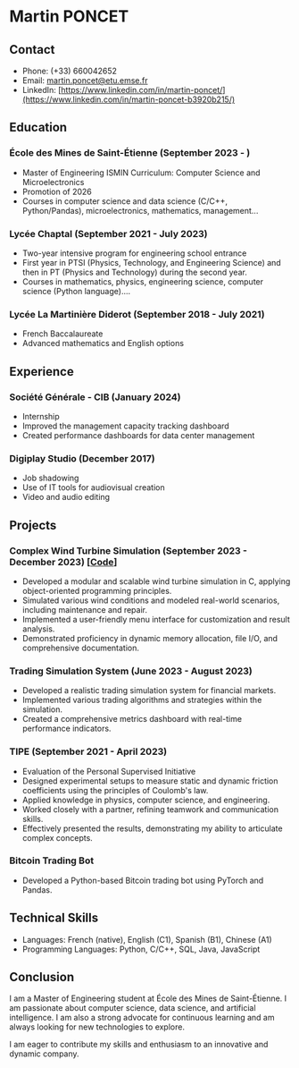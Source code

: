 # Martin PONCET

## Contact

* Phone: (+33) 660042652
* Email: martin.poncet@etu.emse.fr
* LinkedIn: [https://www.linkedin.com/in/martin-poncet/](https://www.linkedin.com/in/martin-poncet-b3920b215/)

## Education

### École des Mines de Saint-Étienne (September 2023 - )

* Master of Engineering ISMIN Curriculum: Computer Science and Microelectronics
* Promotion of 2026
* Courses in computer science and data science (C/C++, Python/Pandas), microelectronics, mathematics, management...

### Lycée Chaptal (September 2021 - July 2023)

* Two-year intensive program for engineering school entrance
* First year in PTSI (Physics, Technology, and Engineering Science) and then in PT (Physics and Technology) during the second year.
* Courses in mathematics, physics, engineering science, computer science (Python language)....

### Lycée La Martinière Diderot (September 2018 - July 2021)

* French Baccalaureate
* Advanced mathematics and English options

## Experience

### Société Générale - CIB (January 2024)

* Internship
* Improved the management capacity tracking dashboard
* Created performance dashboards for data center management

### Digiplay Studio (December 2017)

* Job shadowing
* Use of IT tools for audiovisual creation
* Video and audio editing

## Projects

### Complex Wind Turbine Simulation (September 2023 - December 2023) [[Code](https://github.com/MartinPoncet/Complex-Wind-Turbine-Simulation)]

* Developed a modular and scalable wind turbine simulation in C, applying object-oriented programming principles.
* Simulated various wind conditions and modeled real-world scenarios, including maintenance and repair.
* Implemented a user-friendly menu interface for customization and result analysis.
* Demonstrated proficiency in dynamic memory allocation, file I/O, and comprehensive documentation.

### Trading Simulation System (June 2023 - August 2023)

* Developed a realistic trading simulation system for financial markets.
* Implemented various trading algorithms and strategies within the simulation.
* Created a comprehensive metrics dashboard with real-time performance indicators.

### TIPE (September 2021 - April 2023)

* Evaluation of the Personal Supervised Initiative
* Designed experimental setups to measure static and dynamic friction coefficients using the principles of Coulomb's law.
* Applied knowledge in physics, computer science, and engineering.
* Worked closely with a partner, refining teamwork and communication skills.
* Effectively presented the results, demonstrating my ability to articulate complex concepts.

### Bitcoin Trading Bot

* Developed a Python-based Bitcoin trading bot using PyTorch and Pandas.

## Technical Skills

* Languages: French (native), English (C1), Spanish (B1), Chinese (A1)
* Programming Languages: Python, C/C++, SQL, Java, JavaScript

## Conclusion

I am a Master of Engineering student at École des Mines de Saint-Étienne. I am passionate about computer science, data science, and artificial intelligence. I am also a strong advocate for continuous learning and am always looking for new technologies to explore.

I am eager to contribute my skills and enthusiasm to an innovative and dynamic company.
